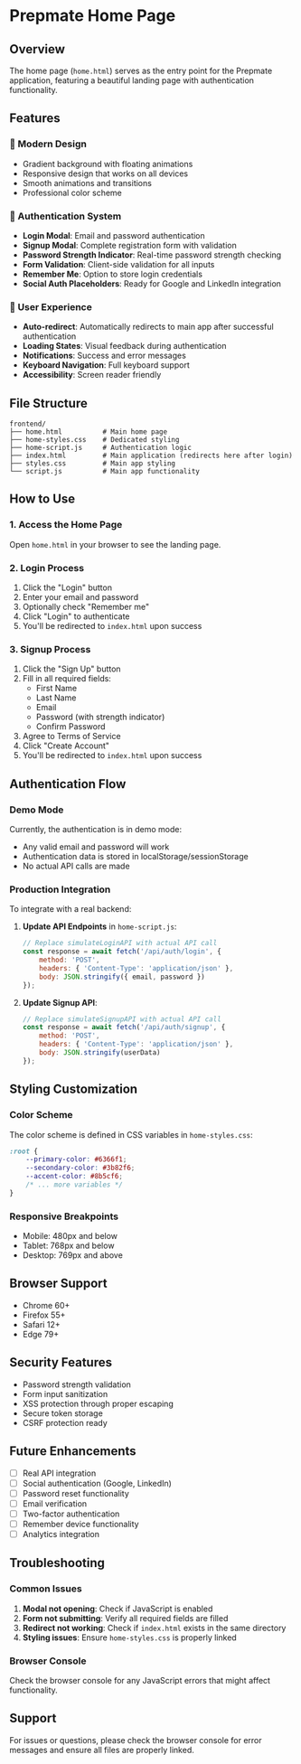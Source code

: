 # Prepmate Home Page

## Overview
The home page (`home.html`) serves as the entry point for the Prepmate application, featuring a beautiful landing page with authentication functionality.

## Features

### 🎨 Modern Design
- Gradient background with floating animations
- Responsive design that works on all devices
- Smooth animations and transitions
- Professional color scheme

### 🔐 Authentication System
- **Login Modal**: Email and password authentication
- **Signup Modal**: Complete registration form with validation
- **Password Strength Indicator**: Real-time password strength checking
- **Form Validation**: Client-side validation for all inputs
- **Remember Me**: Option to store login credentials
- **Social Auth Placeholders**: Ready for Google and LinkedIn integration

### 🚀 User Experience
- **Auto-redirect**: Automatically redirects to main app after successful authentication
- **Loading States**: Visual feedback during authentication
- **Notifications**: Success and error messages
- **Keyboard Navigation**: Full keyboard support
- **Accessibility**: Screen reader friendly

## File Structure

```
frontend/
├── home.html          # Main home page
├── home-styles.css    # Dedicated styling
├── home-script.js     # Authentication logic
├── index.html         # Main application (redirects here after login)
├── styles.css         # Main app styling
└── script.js          # Main app functionality
```

## How to Use

### 1. Access the Home Page
Open `home.html` in your browser to see the landing page.

### 2. Login Process
1. Click the "Login" button
2. Enter your email and password
3. Optionally check "Remember me"
4. Click "Login" to authenticate
5. You'll be redirected to `index.html` upon success

### 3. Signup Process
1. Click the "Sign Up" button
2. Fill in all required fields:
   - First Name
   - Last Name
   - Email
   - Password (with strength indicator)
   - Confirm Password
3. Agree to Terms of Service
4. Click "Create Account"
5. You'll be redirected to `index.html` upon success

## Authentication Flow

### Demo Mode
Currently, the authentication is in demo mode:
- Any valid email and password will work
- Authentication data is stored in localStorage/sessionStorage
- No actual API calls are made

### Production Integration
To integrate with a real backend:

1. **Update API Endpoints** in `home-script.js`:
   ```javascript
   // Replace simulateLoginAPI with actual API call
   const response = await fetch('/api/auth/login', {
       method: 'POST',
       headers: { 'Content-Type': 'application/json' },
       body: JSON.stringify({ email, password })
   });
   ```

2. **Update Signup API**:
   ```javascript
   // Replace simulateSignupAPI with actual API call
   const response = await fetch('/api/auth/signup', {
       method: 'POST',
       headers: { 'Content-Type': 'application/json' },
       body: JSON.stringify(userData)
   });
   ```

## Styling Customization

### Color Scheme
The color scheme is defined in CSS variables in `home-styles.css`:
```css
:root {
    --primary-color: #6366f1;
    --secondary-color: #3b82f6;
    --accent-color: #8b5cf6;
    /* ... more variables */
}
```

### Responsive Breakpoints
- Mobile: 480px and below
- Tablet: 768px and below
- Desktop: 769px and above

## Browser Support
- Chrome 60+
- Firefox 55+
- Safari 12+
- Edge 79+

## Security Features
- Password strength validation
- Form input sanitization
- XSS protection through proper escaping
- Secure token storage
- CSRF protection ready

## Future Enhancements
- [ ] Real API integration
- [ ] Social authentication (Google, LinkedIn)
- [ ] Password reset functionality
- [ ] Email verification
- [ ] Two-factor authentication
- [ ] Remember device functionality
- [ ] Analytics integration

## Troubleshooting

### Common Issues

1. **Modal not opening**: Check if JavaScript is enabled
2. **Form not submitting**: Verify all required fields are filled
3. **Redirect not working**: Check if `index.html` exists in the same directory
4. **Styling issues**: Ensure `home-styles.css` is properly linked

### Browser Console
Check the browser console for any JavaScript errors that might affect functionality.

## Support
For issues or questions, please check the browser console for error messages and ensure all files are properly linked.

